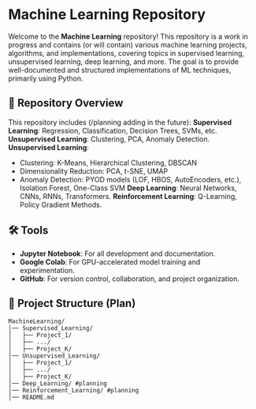 # Machine Learning Repository

Welcome to the **Machine Learning** repository! This repository is a work in progress and contains (or will contain) various machine learning projects, algorithms, and implementations, covering topics in supervised learning, unsupervised learning, deep learning, and more. The goal is to provide well-documented and structured implementations of ML techniques, primarily using Python.

## 📌 Repository Overview
This repository includes (/planning adding in the future):
**Supervised Learning**: Regression, Classification, Decision Trees, SVMs, etc.
**Unsupervised Learning**: Clustering, PCA, Anomaly Detection.
**Unsupervised Learning**:
  - Clustering: K-Means, Hierarchical Clustering, DBSCAN  
  - Dimensionality Reduction: PCA, t-SNE, UMAP  
  - Anomaly Detection: PYOD models (LOF, HBOS, AutoEncoders, etc.), Isolation Forest, One-Class SVM
**Deep Learning**: Neural Networks, CNNs, RNNs, Transformers.
**Reinforcement Learning**: Q-Learning, Policy Gradient Methods.

## 🛠️ Tools
- **Jupyter Notebook**: For all development and documentation.
- **Google Colab**: For GPU-accelerated model training and experimentation.
- **GitHub**: For version control, collaboration, and project organization.

## 📂 Project Structure (Plan)
```
MachineLearning/
│── Supervised_Learning/
│   ├── Project_1/
│   ├── .../
│   ├── Project_K/
│── Unsupervised_Learning/
│   ├── Project_1/
│   ├── .../
│   ├── Project_K/
│── Deep_Learning/ #planning
│── Reinforcement_Learning/ #planning
│── README.md
```

